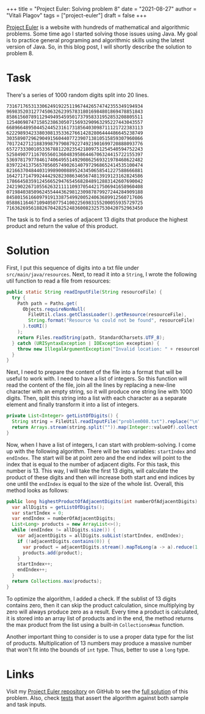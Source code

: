 +++
title = "Project Euler: Solving problem 8"
date = "2021-08-27"
author = "Vitali Plagov"
tags = ["project-euler"]
draft = false
+++

[Project Euler](https://projecteuler.net/) is a website with hundreds of mathematical and algorithmic problems. 
Some time ago I started solving those issues using Java. My goal is to practice general programing and 
algorithmic skills using the latest version of Java. So, in this blog post, I will shortly describe the solution to
problem 8.
<!--more-->

# Task

There's a series of 1000 random digits split into 20 lines.

```text
73167176531330624919225119674426574742355349194934
96983520312774506326239578318016984801869478851843
85861560789112949495459501737958331952853208805511
12540698747158523863050715693290963295227443043557
66896648950445244523161731856403098711121722383113
62229893423380308135336276614282806444486645238749
30358907296290491560440772390713810515859307960866
70172427121883998797908792274921901699720888093776
65727333001053367881220235421809751254540594752243
52584907711670556013604839586446706324415722155397
53697817977846174064955149290862569321978468622482
83972241375657056057490261407972968652414535100474
82166370484403199890008895243450658541227588666881
16427171479924442928230863465674813919123162824586
17866458359124566529476545682848912883142607690042
24219022671055626321111109370544217506941658960408
07198403850962455444362981230987879927244284909188
84580156166097919133875499200524063689912560717606
05886116467109405077541002256983155200055935729725
71636269561882670428252483600823257530420752963450
```

The task is to find a series of adjacent 13 digits that produce the highest product and return the value of this 
product.

# Solution

First, I put this sequence of digits into a txt file under `src/main/java/resources`. Next, to read it into a 
`String`, I wrote the following util function to read a file from resources:

```java
public static String readInputFile(String resourceFile) {
  try {
    Path path = Paths.get(
      Objects.requireNonNull(
        FileUtil.class.getClassLoader().getResource(resourceFile),
        String.format("Resource %s could not be found", resourceFile)
      ).toURI()
    );
    return Files.readString(path, StandardCharsets.UTF_8);
  } catch (URISyntaxException | IOException exception) {
    throw new IllegalArgumentException("Invalid location: " + resourceFile, exception);
  }
}
```

Next, I need to prepare the content of the file into a format that will be useful to work with. I 
need to have a list of integers. So this function will read the content of the file, join all the lines by replacing 
a new-line character with an empty string, so it will produce one string line with 1000 digits. Then, split this 
string into a list with each character as a separate element and finally transform it into a list of integers.

```java
private List<Integer> getListOfDigits() {
  String string = FileUtil.readInputFile("problem008.txt").replace("\n", "");
  return Arrays.stream(string.split("")).map(Integer::valueOf).collect(Collectors.toList());
}
```

Now, when I have a list of integers, I can start with problem-solving. I come up with the following algorithm. 
There will be two variables: `startIndex` and `endIndex`. The start will be at point zero and the end index will 
point to the index that is equal to the number of adjacent digits. For this task, this number is 13. This way, I will 
take the first 13 digits, will calculate the product of these digits and then will increase both start and end 
indices by one until the `endIndex` is equal to the size of the whole list. Overall, this method looks as follows:

```java
public long highestProductOfAdjacentDigits(int numberOfAdjacentDigits) {
  var allDigits = getListOfDigits();
  var startIndex = 0;
  var endIndex = numberOfAdjacentDigits;
  List<Long> products = new ArrayList<>();
  while (endIndex != allDigits.size()) {
    var adjacentDigits = allDigits.subList(startIndex, endIndex);
    if (!adjacentDigits.contains(0)) {
      var product = adjacentDigits.stream().mapToLong(a -> a).reduce(1, (a, b) -> a * b);
      products.add(product);
    }
    startIndex++;
    endIndex++;
  }
  return Collections.max(products);
}
```

To optimize the algorithm, I added a check. If the sublist of 13 digits contains zero, then it can skip the 
product calculation, since multiplying by zero will always produce zero as a result.
Every time a product is calculated, it is stored into an array list of products and in the end, the method returns the 
max product from the list using a built-in `Collections#max` function.

Another important thing to consider is to use a proper data type for the list of products. Multiplication of 13 
numbers may produce a massive number that won't fit into the bounds of `int` type. Thus, better to use a `long` type.

# Links

Visit my [Project Euler repository](https://github.com/plagov/project-euler) on GitHub to see the 
[full solution](https://github.com/plagov/project-euler/blob/master/src/main/java/net/projecteuler/problems/Problem008.java) 
of this problem. Also, check [tests](https://github.com/plagov/project-euler/blob/master/src/test/java/net/projecteuler/problems/Problem008Test.java) that assert the 
algorithm against both sample and task inputs.
